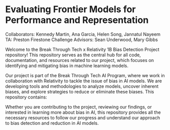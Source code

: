 # Evaluating Frontier Models for Performance and Representation
Collaborators: Kennedy Martin, Ana Garcia, Helen Song, Jannatul Nayeem
TA: Preston Firestone
Challenge Advisors: Sean Underwood, Mary Gibbs

Welcome to the Break Through Tech x Relativity 1B Bias Detection Project repository! This repository serves as the central hub for all code, documentation, and resources related to our project, which focuses on identifying and mitigating bias in machine learning models.

Our project is part of the Break Through Tech AI Program, where we work in collaboration with Relativity to tackle the issue of bias in AI models. We are developing tools and methodologies to analyze models, uncover inherent biases, and explore strategies to reduce or eliminate these biases. This repository contains:

Whether you are contributing to the project, reviewing our findings, or interested in learning more about bias in AI, this repository provides all the necessary resources to follow our progress and understand our approach to bias detection and reduction in AI models.

